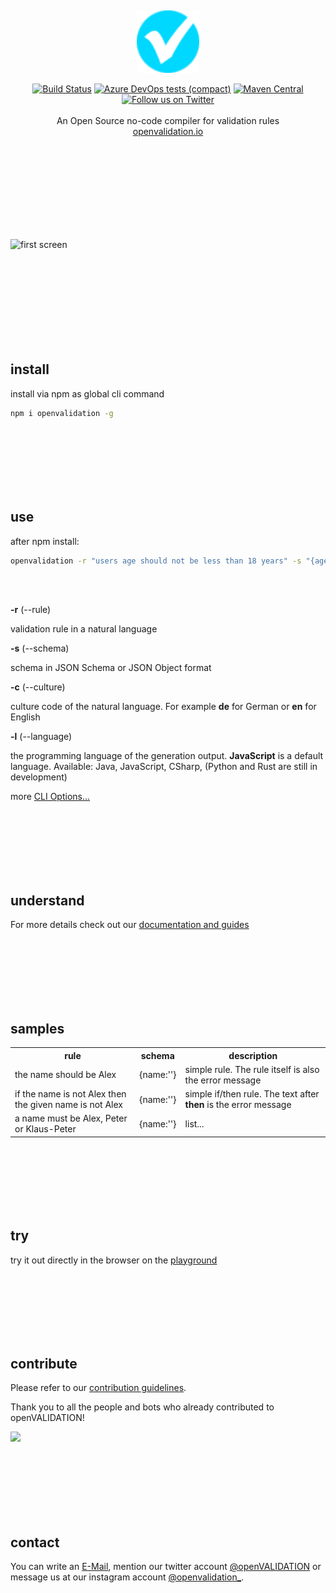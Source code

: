 <p>&nbsp;<br/></p>
<p align="center"><a href="https://openvalidation.io" target="_blank" rel="noopener noreferrer"><img width="100" src="docs/ci/log-part.png" alt="Vue logo"></a></p>
<p align="center">
  <a href="https://dev.azure.com/validaria/openvalidation/_build/latest?definitionId=1&branchName=master"><img src="https://dev.azure.com/validaria/openvalidation/_apis/build/status/openVALIDATION/openVALIDATION%20master?branchName=master" alt="Build Status"></a>
  <a href="https://img.shields.io/azure-devops/tests/validaria/openvalidation/1?compact_message"><img src="https://img.shields.io/azure-devops/tests/validaria/openvalidation/1?compact_message" alt="Azure DevOps tests (compact)"></a> 
  <a href="https://search.maven.org/search?q=g:io.openvalidation"><img src="https://img.shields.io/maven-central/v/io.openvalidation/openvalidation" alt="Maven Central"></a> 
 <br/>
  <a href="https://twitter.com/openVALIDATION"><img src="https://img.shields.io/twitter/follow/openVALIDATION?style=social" alt="Follow us on Twitter"></a> 
 <br/><br/>
 <span>An Open Source no-code compiler for validation rules</span>
 <br/>
 <a href="https://openvalidation.io" target="_blank">openvalidation.io</a>
</p>


<br/><br/><br/><br/><br/><br/><br/><br/>


![first screen](/docs/first-screen.png)

<br/><br/><br/><br/><br/><br/><br/><br/>


## install

install via npm as global cli command

```bash
npm i openvalidation -g
```

<br/><br/><br/><br/><br/><br/>
## use

after npm install:

```bash
openvalidation -r "users age should not be less than 18 years" -s "{age:0}" -c en
```

<br/><br/>

**-r** (--rule)

validation rule in a natural language

**-s** (--schema)

schema in JSON Schema or JSON Object format

**-c** (--culture)

culture code of the natural language. For example **de** for German or **en** for English

**-l** (--language)

the programming language of the generation output. 
**JavaScript** is a default language. Available: Java, JavaScript, CSharp, (Python and Rust are still in development)

more <a href="https://docs.openvalidation.io/openvalidation-cli" target="_blank">CLI Options...</a>


<br/><br/><br/><br/><br/><br/>
## understand

For more details check out our [documentation and guides](https://docs.openvalidation.io)

<br/><br/><br/><br/><br/><br/>
## samples

<table>
  <tr>
    <th>rule</th>
    <th>schema</th>
    <th>description</th>
  </tr>
  <tr>
    <td>the name should be Alex</td>
    <td>{name:''}</td>
    <td>simple rule. The rule itself is also the error message</td>    
  </tr>
  <tr>
    <td>if the name is not Alex then the given name is not Alex</td>
    <td>{name:''}</td>
    <td>simple if/then rule. The text after <b>then</b> is the error message</td>    
  </tr>  
  <tr>
    <td>a name must be Alex, Peter or Klaus-Peter</td>
    <td>{name:''}</td>
    <td>list...</td>    
  </tr>   
  
</table>

<br/><br/><br/><br/><br/><br/>
## try

try it out directly in the browser on the [playground](https://playground.openvalidation.io/)


<br/><br/><br/><br/><br/><br/>

## contribute

Please refer to our [contribution guidelines](CONTRIBUTING.md).

Thank you to all the people and bots who already contributed to openVALIDATION!

<!-- generate new contributor list.. https://contributors-img.firebaseapp.com/ -->
<a href="https://github.com/openvalidation/openvalidation/graphs/contributors"><img src="https://contributors-img.firebaseapp.com/image?repo=openvalidation/openvalidation"/>
</a>

<br/><br/><br/><br/><br/><br/>

## contact

You can write an [E-Mail](mailto:validaria@openvalidation.io), mention our twitter account [@openVALIDATION](https://twitter.com/openVALIDATION) or message us at our instagram account [@openvalidation_](https://www.instagram.com/openvalidation_/).
